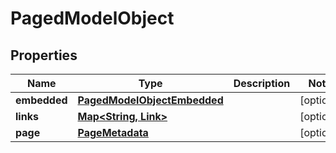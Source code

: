 

# PagedModelObject


## Properties

| Name | Type | Description | Notes |
|------------ | ------------- | ------------- | -------------|
|**embedded** | [**PagedModelObjectEmbedded**](PagedModelObjectEmbedded.md) |  |  [optional] |
|**links** | [**Map&lt;String, Link&gt;**](Link.md) |  |  [optional] |
|**page** | [**PageMetadata**](PageMetadata.md) |  |  [optional] |



